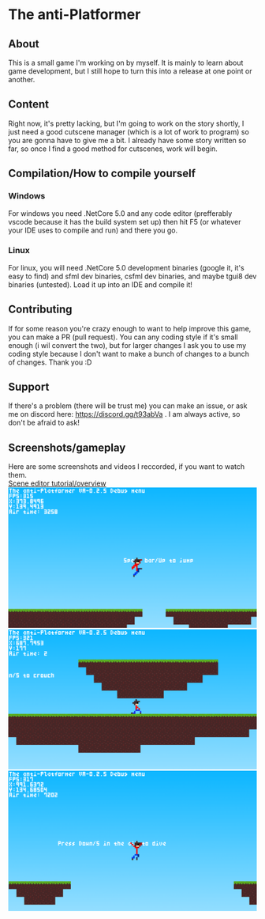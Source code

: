 # The anti-Platformer

## About
This is a small game I'm working on by myself. It is mainly to learn about game development, but I still hope to turn this into a release at one point or another.

## Content
Right now, it's pretty lacking, but I'm going to work on the story shortly, I just need a good cutscene manager (which is a lot of work to program) so you are gonna have to give me a bit. I already have some story written so far, so once I find a good method for cutscenes, work will begin.

## Compilation/How to compile yourself
### Windows
For windows you need .NetCore 5.0 and any code editor (prefferably vscode because it has the build system set up) then hit F5 (or whatever your IDE uses to compile and run) and there you go.
### Linux
For linux, you will need .NetCore 5.0 development binaries (google it, it's easy to find) and sfml dev binaries, csfml dev binaries, and maybe tgui8 dev binaries (untested). Load it up into an IDE and compile it!

## Contributing
If for some reason you're crazy enough to want to help improve this game, you can make a PR (pull request). You can any coding style if it's small enough (i wil convert the two), but for larger changes I ask you to use my coding style because I don't want to make a bunch of changes to a bunch of changes. Thank you :D

## Support
If there's a problem (there will be trust me) you can make an issue, or ask me on discord here: https://discord.gg/t93abVa . I am always active, so don't be afraid to ask!

## Screenshots/gameplay
Here are some screenshots and videos I reccorded, if you want to watch them.
<br>
[Scene editor tutorial/overview](https://youtu.be/_4UD0zq4io8)
![](https://github.com/RooXChicken/antiplatformer/raw/main/images/image0.png)
![](https://github.com/RooXChicken/antiplatformer/raw/main/images/image1.png)
![](https://github.com/RooXChicken/antiplatformer/raw/main/images/image2.png)
